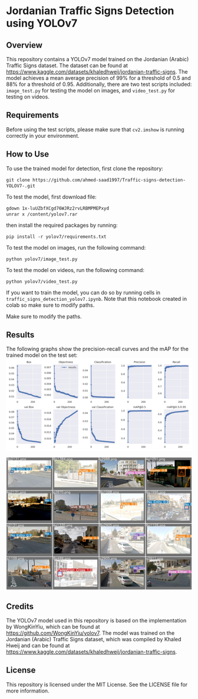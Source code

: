 # Jordanian Traffic Signs Detection using YOLOv7

## Overview
This repository contains a YOLOv7 model trained on the Jordanian (Arabic) Traffic Signs dataset. The dataset can be found at https://www.kaggle.com/datasets/khaledhweij/jordanian-traffic-signs. The model achieves a mean average precision of 99% for a threshold of 0.5 and 88% for a threshold of 0.95. Additionally, there are two test scripts included: `image_test.py` for testing the model on images, and `video_test.py` for testing on videos.

## Requirements
Before using the test scripts, please make sure that `cv2.imshow` is running correctly in your environment.

## How to Use
To use the trained model for detection, first clone the repository:
```
git clone https://github.com/ahmed-saad1997/Traffic-signs-detection-YOLOV7-.git
```

To test the model, first download file:
```
gdown 1x-luUZbfXCgd76WJRz2rvLRBMPMEPxyd
unrar x /content/yolov7.rar
```
then install the required packages by running:
```
pip install -r yolov7/requirements.txt
```

To test the model on images, run the following command:
```
python yolov7/image_test.py
```

To test the model on videos, run the following command:
```
python yolov7/video_test.py
```
If you want to train the model, you can do so by running cells in `traffic_signs_detection_yolov7.ipynb`.
Note that this notebook created in colab so make sure to modify paths.

Make sure to modify the paths.

## Results
The following graphs show the precision-recall curves and the mAP for the trained model on the test set:
![alt text](results.png "scores")

![alt text](test_batch1_pred.jpg "test")
## Credits
The YOLOv7 model used in this repository is based on the implementation by WongKinYiu, which can be found at https://github.com/WongKinYiu/yolov7. The model was trained on the Jordanian (Arabic) Traffic Signs dataset, which was compiled by Khaled Hweij and can be found at https://www.kaggle.com/datasets/khaledhweij/jordanian-traffic-signs.

## License
This repository is licensed under the MIT License. See the LICENSE file for more information.
